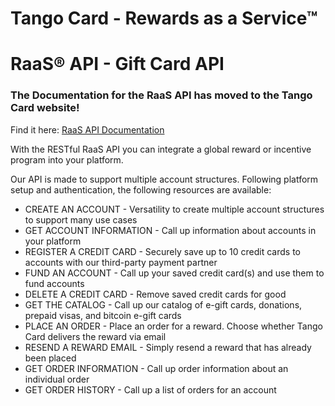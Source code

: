 # Tango Card - Rewards as a Service&trade;

# RaaS&reg; API - Gift Card API

### The Documentation for the RaaS API has moved to the Tango Card website!


Find it here: [RaaS API Documentation](https://www.tangocard.com/docs/raas-api/)


With the RESTful RaaS API you can integrate a global reward or incentive program into your platform. 

Our API is made to support multiple account structures. Following platform setup and authentication, the following resources are available:

* CREATE AN ACCOUNT - Versatility to create multiple account structures to support many use cases
* GET ACCOUNT INFORMATION - Call up information about accounts in your platform
* REGISTER A CREDIT CARD - Securely save up to 10 credit cards to accounts with our third-party payment partner
* FUND AN ACCOUNT - Call up your saved credit card(s) and use them to fund accounts
* DELETE A CREDIT CARD - Remove saved credit cards for good
* GET THE CATALOG - Call up our catalog of e-gift cards, donations, prepaid visas, and bitcoin e-gift cards
* PLACE AN ORDER - Place an order for a reward. Choose whether Tango Card delivers the reward via email
* RESEND A REWARD EMAIL - Simply resend a reward that has already been placed
* GET ORDER INFORMATION - Call up order information about an individual order
* GET ORDER HISTORY - Call up a list of orders for an account
